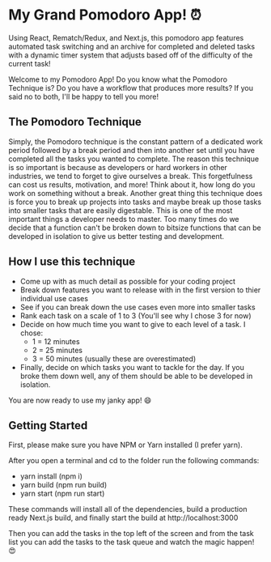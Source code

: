 # My Grand Pomodoro App! :alarm_clock:
Using React, Rematch/Redux, and Next.js, this pomodoro app features automated task switching and an archive for completed and deleted tasks with a dynamic timer system that adjusts based off of the difficulty of the current task!

Welcome to my Pomodoro App! Do you know what the Pomodoro Technique is? Do you have a workflow that produces more results? If you said no to both, I'll be happy to tell you more!

## The Pomodoro Technique
Simply, the Pomodoro technique is the constant pattern of a dedicated work period followed by a break period and then into another set until you have completed all the tasks you wanted to complete. The reason this technique is so important is because as developers or hard workers in other industries, we tend to forget to give ourselves a break. This forgetfulness can cost us results, motivation, and more! Think about it, how long do you work on something without a break. 
  Another great thing this technique does is force you to break up projects into tasks and maybe break up those tasks into smaller tasks that are easily digestable. This is one of the most important things a developer needs to master. Too many times do we decide that a function can't be broken down to bitsize functions that can be developed in isolation to give us better testing and development.
  
## How I use this technique
- Come up with as much detail as possible for your coding project
- Break down features you want to release with in the first version to thier individual use cases
- See if you can break down the use cases even more into smaller tasks
- Rank each task on a scale of 1 to 3 (You'll see why I chose 3 for now)
- Decide on how much time you want to give to each level of a task. I chose:
  - 1 = 12 minutes
  - 2 = 25 minutes
  - 3 = 50 minutes (usually these are overestimated)
- Finally, decide on which tasks you want to tackle for the day. If you broke them down well, any of them should be able to be developed in isolation.

You are now ready to use my janky app! :smile:

## Getting Started
First, please make sure you have NPM or Yarn installed (I prefer yarn).

After you open a terminal and cd to the folder run the following commands:
- yarn install (npm i)
- yarn build (npm run build)
- yarn start (npm run start)

These commands will install all of the dependencies, build a production ready Next.js build, and finally start the build at http://localhost:3000

Then you can add the tasks in the top left of the screen and from the task list you can add the tasks to the task queue and watch the magic happen! :heart_eyes:
